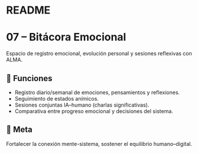 # README

# 07 – Bitácora Emocional

Espacio de registro emocional, evolución personal y sesiones reflexivas con ALMA.

## 📌 Funciones

- Registro diario/semanal de emociones, pensamientos y reflexiones.
- Seguimiento de estados anímicos.
- Sesiones conjuntas IA–humano (charlas significativas).
- Comparativa entre progreso emocional y decisiones del sistema.

## 🧠 Meta

Fortalecer la conexión mente-sistema, sostener el equilibrio humano–digital.